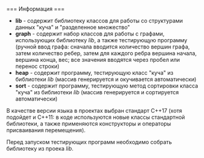 === Информация ===

* __lib__ - содержит библиотеку классов для работы со структурами данных "куча" и "разделенное множество"
* __graph__ - содержит набор классов для работы с графами, использующих библиотеку _lib_, а также тестирующую программу (ручной ввод графа: сначала вводится количество вершин графа, затем количество ребер, затем для каждого ребра вершина начала, вершина конца, вес; все значения вводятся через пробел или перенос строки)
* __heap__ - содержит программу, тестирующую класс "куча" из библиотеки _lib_ (массив генерируется и окучивается автоматически)
* __sort__ - содержит программу, тестирующую метод сортировки класса "куча" из библиотеки _lib_ (массив генерируется и сортируется автоматически)

В качестве версии языка в проектах выбран стандарт C++17 (хотя подойдет и C++11: в коде используются новые классы стандартной библиотеки, а также применяются конструкторы и операторы присваивания перемещения). 

Перед запуском тестирующих программ необходимо собрать библиотеку из проека _lib_.
